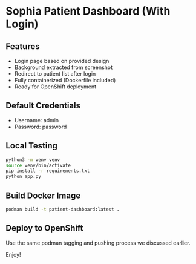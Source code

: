 # Sophia Patient Dashboard (With Login)

## Features

- Login page based on provided design   
- Background extracted from screenshot
- Redirect to patient list after login     
- Fully containerized (Dockerfile included)
- Ready for OpenShift deployment    

## Default Credentials

- Username: admin
- Password: password

## Local Testing

```bash
python3 -m venv venv
source venv/bin/activate
pip install -r requirements.txt
python app.py
```

## Build Docker Image

```bash
podman build -t patient-dashboard:latest .
```

## Deploy to OpenShift

Use the same podman tagging and pushing process we discussed earlier.

Enjoy!
